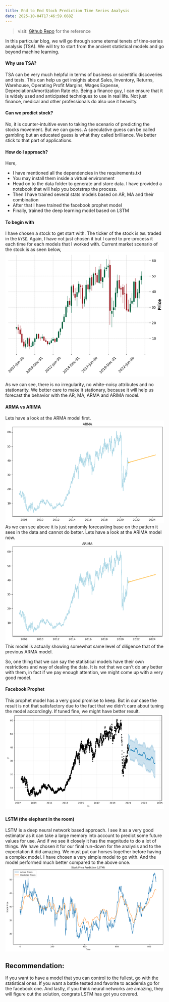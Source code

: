 ```yaml
---
title: End to End Stock Prediction Time Series Analysis
date: 2025-10-04T17:46:59.668Z
---
```




> visit: [Github Repo](https://github.com/AmitPress/tsa-finance) for the reference


In this particular blog, we will go through some eternal tenets of time-series analysis (TSA). We will try to start from the ancient statistical models and go beyond machine learning.

#### Why use TSA?
TSA can be very much helpful in terms of business or scientific discoveries and tests. This can help us get insights about Sales, Inventory, Returns, Warehouse, Operating Profit Margins, Wages Expense, Depreciation/Amortization Rate etc. Being a finance guy, I can ensure that it is widely used and anticipated techniques to use in real life. Not just finance, medical and other professionals do also use it heavilty.

#### Can we predict stock?
No, it is counter-intuitive even to taking the scenario of predicting the stocks movement. But we can guess. A speculative guess can be called gambling but an educated guess is what they called brilliance. We better stick to that part of applications.

#### How do I approach?
Here,
- I have mentioned all the dependencies in the requirements.txt
- You may install them inside a virtual environment
- Head on to the data folder to generate and store data. I have provided a notebook that will help you bootstrap the process.
- Then I have trained several stats models based on AR, MA and their combination
- After that I have trained the facebook prophet model
- Finally, trained the deep learning model based on LSTM

#### To begin with
I have chosen a stock to get start with. The ticker of the stock is `DAL` traded in the `NYSE`.
Again, I have not just chosen it but I cared to pre-process it each time for each models that I worked with.
Current market scenario of the stock is as seen below,
![DAL_overall_market.png](https://raw.githubusercontent.com/AmitPress/tinymind-blog/main/assets/images/2025-10-04/1759599178952.png)

As we can see, there is no irregularity, no white-noisy attributes and no stationarity.
We better care to make it stationary, because it will help us forecast the behavior with the AR, MA, ARMA and ARIMA model.

#### ARMA vs ARIMA
Lets have a look at the ARMA model first.
![arma.png](https://raw.githubusercontent.com/AmitPress/tinymind-blog/main/assets/images/2025-10-04/1759599347088.png)
As we can see above it is just randomly forecasting base on the pattern it sees in the data and cannot do better.
Lets have a look at the ARIMA model now.
![arima.png](https://raw.githubusercontent.com/AmitPress/tinymind-blog/main/assets/images/2025-10-04/1759599463435.png)
This model is actually showing somewhat same level of diligence that of the previous ARMA model.

So, one thing that we can say the statistical models have their own restrictions and way of dealing the data. It is not that we can't do any better with them, in fact if we pay enough attention, we might come up with a very good model.

#### Facebook Prophet
This prophet model has a very good promise to keep. But in our case the result is not that satisfactory due to the fact that we didn't care about tuning the model accordingly. If tuned fine, we might have better result.
![prophet.png](https://raw.githubusercontent.com/AmitPress/tinymind-blog/main/assets/images/2025-10-04/1759599661390.png)

#### LSTM (the elephant in the room)
LSTM is a deep neural network based approach. I see it as a very good estimator as it can take a large memory into account to predict some future values for use. And if we see it closely it has the magnitude to do a lot of things.
We have chosen it for our final run-down for the analysis and to the expectation it did amazing. We must put our horses together before having a complex model. I have chosen a very simple model to go with. And the model performed much better compared to the above once.
![lstm.png](https://raw.githubusercontent.com/AmitPress/tinymind-blog/main/assets/images/2025-10-04/1759599885190.png)


## Recommendation:
If you want to have a model that you can control to the fullest, go with the statistical ones. If you want a battle tested and favorite to academia go for the facebook one. And lastly, if you think neural networks are amazing, they will figure out the solution, congrats LSTM has got you covered. 